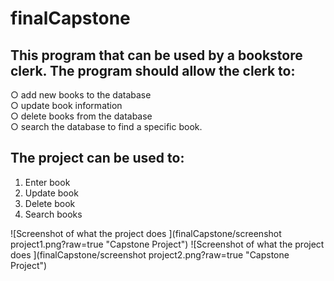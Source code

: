 # finalCapstone
## This program that can be used by a bookstore clerk. The program should allow the clerk to:
○ add new books to the database  <br />
○ update book information  <br />
○ delete books from the database  <br />
○ search the database to find a specific book. 

## The project can be used to:
1. Enter book
2. Update book
3. Delete book
4. Search books

![Screenshot of what the project does ](finalCapstone/screenshot project1.png?raw=true "Capstone Project")
![Screenshot of what the project does ](finalCapstone/screenshot project2.png?raw=true "Capstone Project")

